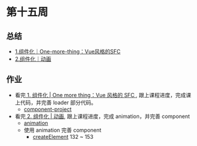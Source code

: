 # 第十五周

## 总结

- [1.组件化｜One-more-thing：Vue风格的SFC](./1.组件化｜One-more-thing：Vue风格的SFC.md)
- [2.组件化｜动画](./2.组件化｜动画.md)

## 作业

- 看完[ 1. 组件化 | One more thing：Vue 风格的 SFC ](https://u.geekbang.org/lesson/12?article=215753), 跟上课程进度，完成课上代码，并完善 loader 部分代码。
  - [component-project](./component-project)
- 看完[ 2. 组件化 | 动画](https://u.geekbang.org/lesson/12?article=263034), 跟上课程进度，完成 animation，并完善 component
  - [animation](./animation)
  - 使用 animation 完善 component
    - [createElement](./component-project/createElement.js) 132 ~ 153



